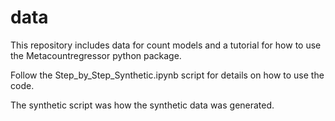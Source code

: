 # data
This repository includes data for count models and a tutorial for how to use the Metacountregressor python package.

Follow the Step_by_Step_Synthetic.ipynb script for details on how to use the code.

The synthetic script was how the synthetic data was generated.
